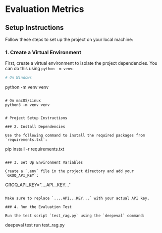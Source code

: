 # Evaluation Metrics

## Setup Instructions

Follow these steps to set up the project on your local machine:

### 1. Create a Virtual Environment

First, create a virtual environment to isolate the project dependencies. You can do this using `python -m venv`:

```bash
# On Windows

```
python -m venv venv
```

# On macOS/Linux
python3 -m venv venv


# Project Setup Instructions

### 2. Install Dependencies

Use the following command to install the required packages from `requirements.txt`:

```
pip install -r requirements.txt
```

### 3. Set Up Environment Variables

Create a `.env` file in the project directory and add your `GROQ_API_KEY`:

```
GROQ_API_KEY="....API...KEY..."
```

Make sure to replace `....API...KEY...` with your actual API key.

### 4. Run the Evaluation Test

Run the test script `test_rag.py` using the `deepeval` command:

```
deepeval test run test_rag.py
```
